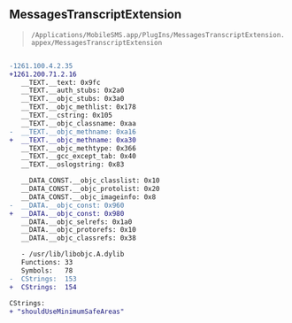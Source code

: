 ## MessagesTranscriptExtension

> `/Applications/MobileSMS.app/PlugIns/MessagesTranscriptExtension.appex/MessagesTranscriptExtension`

```diff

-1261.100.4.2.35
+1261.200.71.2.16
   __TEXT.__text: 0x9fc
   __TEXT.__auth_stubs: 0x2a0
   __TEXT.__objc_stubs: 0x3a0
   __TEXT.__objc_methlist: 0x178
   __TEXT.__cstring: 0x105
   __TEXT.__objc_classname: 0xaa
-  __TEXT.__objc_methname: 0xa16
+  __TEXT.__objc_methname: 0xa30
   __TEXT.__objc_methtype: 0x366
   __TEXT.__gcc_except_tab: 0x40
   __TEXT.__oslogstring: 0x83

   __DATA_CONST.__objc_classlist: 0x10
   __DATA_CONST.__objc_protolist: 0x20
   __DATA_CONST.__objc_imageinfo: 0x8
-  __DATA.__objc_const: 0x960
+  __DATA.__objc_const: 0x980
   __DATA.__objc_selrefs: 0x1a0
   __DATA.__objc_protorefs: 0x10
   __DATA.__objc_classrefs: 0x38

   - /usr/lib/libobjc.A.dylib
   Functions: 33
   Symbols:   78
-  CStrings:  153
+  CStrings:  154
 
CStrings:
+ "shouldUseMinimumSafeAreas"

```

